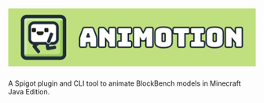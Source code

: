 # ![](assets/banner.png)

A Spigot plugin and CLI tool to animate BlockBench models in Minecraft Java Edition.
